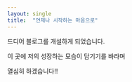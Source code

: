 ```yaml
---
layout: single
title:  "언제나 시작하는 마음으로"
---
```


드디어 블로그를 개설하게 되었습니다.

이 곳에 저의 성장하는 모습이 담기기를 바라며

열심히 하겠습니다!!
